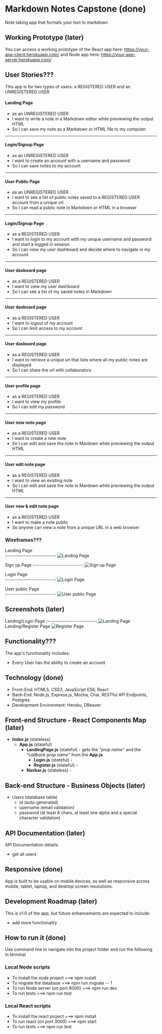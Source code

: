 # Markdown Notes Capstone (done)

Note taking app that formats your text to markdown

## Working Prototype (later)

You can access a working prototype of the React app here: https://your-app-client.herokuapp.com/ and Node app here: https://your-app-server.herokuapp.com/

## User Stories???

This app is for two types of users: a REGISTERED USER and an UNREGISTERED USER

#### Landing Page

- as an UNREGISTERED USER
- I want to write a note in a Markdown editor while previewing the output HTML
- So I can save my note as a Markdown or HTML file to my computer

---

#### Login/Signup Page

- as an UNREGISTERED USER
- I want to create an account with a username and password
- So I can save notes to my account

---

#### User Public Page

- as an UNREGISTERED USER
- I want to see a list of public notes saved to a REGISTERED USER account from a unique url
- So I can read a public note in Markdown or HTML in a browser

---

#### Login/Signup Page

- as a REGISTERED USER
- I want to login to my account with my unique username and password and start a logged in session
- So I can view my user dashboard and decide where to navigate in my account

---

#### User dasboard page

- as a REGISTERED USER
- I want to view my user dashboard
- So I can see a list of my saved notes in Markdown

---

#### User dasboard page

- as a REGISTERED USER
- I want to logout of my account
- So I can limit access to my account

---

#### User dasboard page

- as a REGISTERED USER
- I want to retrieve a unique url that lists where all my public notes are displayed
- So I can share the url with collaborators

---

#### User profile page

- as a REGISTERED USER
- I want to view my profile
- So I can edit my password

---

#### User new note page

- as a REGISTERED USER
- I want to create a new note
- So I can edit and save the note in Mardown while previewing the output HTML

---

#### User edit note page

- as a REGISTERED USER
- I want to view an existing note
- So I can edit and save the note in Mardown while previewing the output HTML

---

#### User new & edit note page

- as a REGISTERED USER
- I want to make a note public
- So anyone can view a note from a unique URL in a web browser

### Wireframes???

Landing Page  
:-------------------------: 
![Landing Page](./github-images/wireframes/landing-page-wireframe2.png)

Sign up Page
:-------------------------:
![Sign up Page](./github-images/wireframes/signup-page-wireframe.png)

Login Page  
:-------------------------:
![Login Page](./github-images/wireframes/login-page-wireframe.png)

User public Page  
:-------------------------: 
![User public Page](./github-images/wireframes/user-public-page-wireframe.png)


## Screenshots (later)

Landing/Login Page
:-------------------------:
![Landing Page](/github-images/screenshots/login-page-screenshot.png)
Landing/Register Page
![Register Page](/github-images/screenshots/login-page-screenshot.png)

## Functionality???

The app's functionality includes:

- Every User has the ability to create an account

## Technology (done)

- Front-End: HTML5, CSS3, JavaScript ES6, React
- Back-End: Node.js, Express.js, Mocha, Chai, RESTful API Endpoints, Postgres
- Development Environment: Heroku, DBeaver

## Front-end Structure - React Components Map (later)

- **Index.js** (stateless)
  - **App.js** (stateful)
    - **LandingPage.js** (stateful) - gets the _"prop name"_ and the _"callback prop name"_ from the **App.js**
      - **Login.js** (stateful) -
      - **Register.js** (stateful) -
    - **Navbar.js** (stateless) -

## Back-end Structure - Business Objects (later)

- Users (database table)
  - id (auto-generated)
  - username (email validation)
  - password (at least 8 chars, at least one alpha and a special character validation)

## API Documentation (later)

API Documentation details:

- get all users

## Responsive (done)

App is built to be usable on mobile devices, as well as responsive across mobile, tablet, laptop, and desktop screen resolutions.

## Development Roadmap (later)

This is v1.0 of the app, but future enhancements are expected to include:

- add more functionality

## How to run it (done)

Use command line to navigate into the project folder and run the following in terminal

### Local Node scripts

- To install the node project ===> npm install
- To migrate the database ===> npm run migrate -- 1
- To run Node server (on port 8000) ===> npm run dev
- To run tests ===> npm run test

### Local React scripts

- To install the react project ===> npm install
- To run react (on port 3000) ===> npm start
- To run tests ===> npm run test
